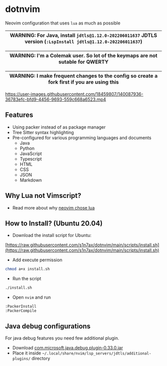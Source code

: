 # dotnvim

Neovim configuration that uses `lua` as much as possible

| WARNING: For Java, install `jdtls@1.12.0-202206011637` JDTLS version (`:LspInstall jdtls@1.12.0-202206011637`) |
| --- |

| WARNING: I'm a Colemak user. So lot of the keymaps are not sutable for QWERTY |
| --- |

| WARNING: I make frequent changes to the config so create a fork first if you are using this |
| --- |

https://user-images.githubusercontent.com/18459807/140087936-36783efc-bfd9-4456-9693-559c668a6523.mp4

## Features

* Using packer instead of as package manager
* Tree Sitter syntax highlighting
* Pre-configured for various programming languages and documents
  * Java
  * Python
  * JavaScript
  * Typescript
  * HTML
  * CSS
  * JSON
  * Markdown

## Why Lua not Vimscript?

* Read more about why [neovim chose lua](https://github.com/neovim/neovim/wiki/FAQ#why-embed-lua-instead-of-x)

## How to Install? (Ubuntu 20.04)

* Download the install script for Ubuntu:

[https://raw.githubusercontent.com/s1n7ax/dotnvim/main/scripts/install.sh](https://raw.githubusercontent.com/s1n7ax/dotnvim/main/scripts/install.sh)

* Add execute permission

```bash
chmod a+x install.sh
```

* Run the script

```bash
./install.sh
```

* Open `nvim` and run
```vim
:PackerInstall
:PackerCompile
```

## Java debug configurations

For java debug features you need few additional plugin.

* Download [com.microsoft.java.debug.plugin-0.33.0.jar](https://repo1.maven.org/maven2/com/microsoft/java/com.microsoft.java.debug.plugin/0.33.0/com.microsoft.java.debug.plugin-0.33.0.jar) 
* Place it inside `~/.local/share/nvim/lsp_servers/jdtls/additional-plugins/` directory
